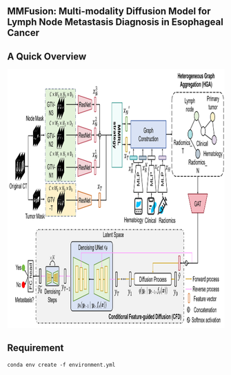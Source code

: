 ## MMFusion: Multi-modality Diffusion Model for Lymph Node Metastasis Diagnosis in Esophageal Cancer

## A Quick Overview 

<img width="800" height="600" src="https://github.com/wuchengyu123/MMFusion/blob/main/framework.png">


## Requirement

``conda env create -f environment.yml``
